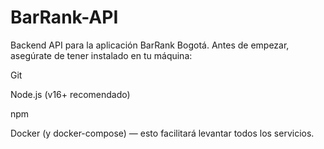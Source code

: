 # BarRank-API
Backend API para la aplicación BarRank Bogotá.
Antes de empezar, asegúrate de tener instalado en tu máquina:

Git

Node.js (v16+ recomendado)

npm

Docker (y docker-compose) — esto facilitará levantar todos los servicios.
